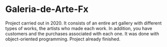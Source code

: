 # Galeria-de-Arte-Fx
Project carried out in 2020. It consists of an entire art gallery with different types of works, the artists who made each work. In addition, you have customers and the purchases associated with each one. It was done with object-oriented programming. Project already finished.
